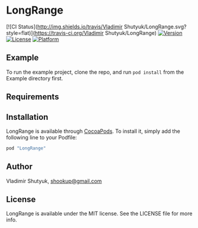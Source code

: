 # LongRange

[![CI Status](http://img.shields.io/travis/Vladimir Shutyuk/LongRange.svg?style=flat)](https://travis-ci.org/Vladimir Shutyuk/LongRange)
[![Version](https://img.shields.io/cocoapods/v/LongRange.svg?style=flat)](http://cocoapods.org/pods/LongRange)
[![License](https://img.shields.io/cocoapods/l/LongRange.svg?style=flat)](http://cocoapods.org/pods/LongRange)
[![Platform](https://img.shields.io/cocoapods/p/LongRange.svg?style=flat)](http://cocoapods.org/pods/LongRange)

## Example

To run the example project, clone the repo, and run `pod install` from the Example directory first.

## Requirements

## Installation

LongRange is available through [CocoaPods](http://cocoapods.org). To install
it, simply add the following line to your Podfile:

```ruby
pod "LongRange"
```

## Author

Vladimir Shutyuk, shookup@gmail.com

## License

LongRange is available under the MIT license. See the LICENSE file for more info.
